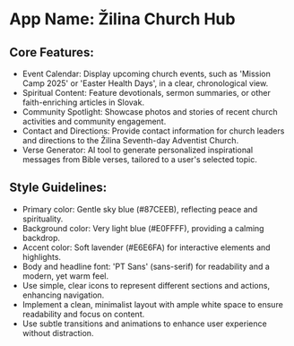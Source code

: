 # **App Name**: Žilina Church Hub

## Core Features:

- Event Calendar: Display upcoming church events, such as 'Mission Camp 2025' or 'Easter Health Days', in a clear, chronological view.
- Spiritual Content: Feature devotionals, sermon summaries, or other faith-enriching articles in Slovak.
- Community Spotlight: Showcase photos and stories of recent church activities and community engagement.
- Contact and Directions: Provide contact information for church leaders and directions to the Žilina Seventh-day Adventist Church.
- Verse Generator: AI tool to generate personalized inspirational messages from Bible verses, tailored to a user's selected topic. 

## Style Guidelines:

- Primary color: Gentle sky blue (#87CEEB), reflecting peace and spirituality.
- Background color: Very light blue (#E0FFFF), providing a calming backdrop.
- Accent color: Soft lavender (#E6E6FA) for interactive elements and highlights.
- Body and headline font: 'PT Sans' (sans-serif) for readability and a modern, yet warm feel.
- Use simple, clear icons to represent different sections and actions, enhancing navigation.
- Implement a clean, minimalist layout with ample white space to ensure readability and focus on content.
- Use subtle transitions and animations to enhance user experience without distraction.